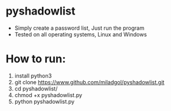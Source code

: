 # pyshadowlist
- Simply create a password list, Just run the program
- Tested on all operating systems, Linux and Windows
# How to run:
1. install python3
2. git clone https://www.github.com/miladgol/pyshadowlist.git
3. cd pyshadowlist/
4. chmod +x pyshadowlist.py
5. python pyshadowlist.py
